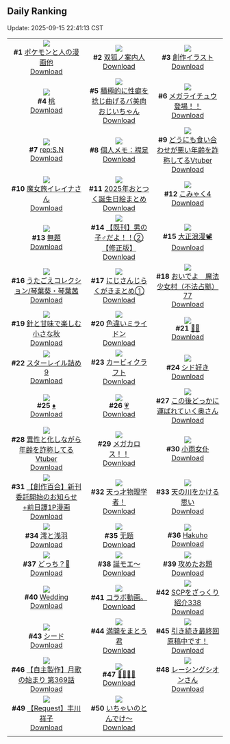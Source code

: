 ## Daily Ranking
Update: 2025-09-15 22:41:13 CST

|      |      |      |
| :----: | :----: | :----: |
| ![](https://i.pixiv.re/c/240x480/img-master/img/2025/09/14/12/01/37/135079740_p0_master1200.jpg)<br>**#1** [ポケモンと人の漫画他](https://www.pixiv.net/artworks/135079740)<br>[Download](https://i.pixiv.re/img-original/img/2025/09/14/12/01/37/135079740_p0.png) | ![](https://i.pixiv.re/c/240x480/img-master/img/2025/09/13/00/00/17/135022025_p0_master1200.jpg)<br>**#2** [双狐ノ案内人](https://www.pixiv.net/artworks/135022025)<br>[Download](https://i.pixiv.re/img-original/img/2025/09/13/00/00/17/135022025_p0.png) | ![](https://i.pixiv.re/c/240x480/img-master/img/2025/09/14/12/09/13/135079938_p0_master1200.jpg)<br>**#3** [創作イラスト](https://www.pixiv.net/artworks/135079938)<br>[Download](https://i.pixiv.re/img-original/img/2025/09/14/12/09/13/135079938_p0.png) |
| ![](https://i.pixiv.re/c/240x480/img-master/img/2025/09/13/20/30/02/135053431_p0_master1200.jpg)<br>**#4** [桃](https://www.pixiv.net/artworks/135053431)<br>[Download](https://i.pixiv.re/img-original/img/2025/09/13/20/30/02/135053431_p0.png) | ![](https://i.pixiv.re/c/240x480/img-master/img/2025/09/14/00/00/38/135063398_p0_master1200.jpg)<br>**#5** [積極的に性癖を捻じ曲げるバ美肉おじいちゃん](https://www.pixiv.net/artworks/135063398)<br>[Download](https://i.pixiv.re/img-original/img/2025/09/14/00/00/38/135063398_p0.jpg) | ![](https://i.pixiv.re/c/240x480/img-master/img/2025/09/14/20/58/24/135084128_p0_master1200.jpg)<br>**#6** [メガライチュウ登場！！](https://www.pixiv.net/artworks/135084128)<br>[Download](https://i.pixiv.re/img-original/img/2025/09/14/20/58/24/135084128_p0.jpg) |
| ![](https://i.pixiv.re/c/240x480/img-master/img/2025/09/14/00/30/02/135064907_p0_master1200.jpg)<br>**#7** [rep:S.N](https://www.pixiv.net/artworks/135064907)<br>[Download](https://i.pixiv.re/img-original/img/2025/09/14/00/30/02/135064907_p0.png) | ![](https://i.pixiv.re/c/240x480/img-master/img/2025/09/13/06/00/10/135030252_p0_master1200.jpg)<br>**#8** [個人メモ：襟足](https://www.pixiv.net/artworks/135030252)<br>[Download](https://i.pixiv.re/img-original/img/2025/09/13/06/00/10/135030252_p0.jpg) | ![](https://i.pixiv.re/c/240x480/img-master/img/2025/09/13/21/08/17/135055291_p0_master1200.jpg)<br>**#9** [どうにも食い合わせが悪い年齢を詐称してるVtuber](https://www.pixiv.net/artworks/135055291)<br>[Download](https://i.pixiv.re/img-original/img/2025/09/13/21/08/17/135055291_p0.png) |
| ![](https://i.pixiv.re/c/240x480/img-master/img/2025/09/14/00/02/08/135063633_p0_master1200.jpg)<br>**#10** [魔女旅イレイナさん](https://www.pixiv.net/artworks/135063633)<br>[Download](https://i.pixiv.re/img-original/img/2025/09/14/00/02/08/135063633_p0.png) | ![](https://i.pixiv.re/c/240x480/img-master/img/2025/09/13/12/00/16/135037527_p0_master1200.jpg)<br>**#11** [2025年おとつく誕生日絵まとめ](https://www.pixiv.net/artworks/135037527)<br>[Download](https://i.pixiv.re/img-original/img/2025/09/13/12/00/16/135037527_p0.png) | ![](https://i.pixiv.re/c/240x480/img-master/img/2025/09/13/12/19/02/135038156_p0_master1200.jpg)<br>**#12** [こみゃく4](https://www.pixiv.net/artworks/135038156)<br>[Download](https://i.pixiv.re/img-original/img/2025/09/13/12/19/02/135038156_p0.png) |
| ![](https://i.pixiv.re/c/240x480/img-master/img/2025/09/14/12/56/24/135081156_p0_master1200.jpg)<br>**#13** [無題](https://www.pixiv.net/artworks/135081156)<br>[Download](https://i.pixiv.re/img-original/img/2025/09/14/12/56/24/135081156_p0.jpg) | ![](https://i.pixiv.re/c/240x480/img-master/img/2025/09/13/00/00/44/135022178_p0_master1200.jpg)<br>**#14** [【既刊】男の子♂だよ！！②【修正版】](https://www.pixiv.net/artworks/135022178)<br>[Download](https://i.pixiv.re/img-original/img/2025/09/13/00/00/44/135022178_p0.jpg) | ![](https://i.pixiv.re/c/240x480/img-master/img/2025/09/14/00/31/41/135065050_p0_master1200.jpg)<br>**#15** [大正浪漫📽️](https://www.pixiv.net/artworks/135065050)<br>[Download](https://i.pixiv.re/img-original/img/2025/09/14/00/31/41/135065050_p0.jpg) |
| ![](https://i.pixiv.re/c/240x480/img-master/img/2025/09/13/19/34/44/135051150_p0_master1200.jpg)<br>**#16** [うたごえコレクション/琴葉葵・琴葉茜](https://www.pixiv.net/artworks/135051150)<br>[Download](https://i.pixiv.re/img-original/img/2025/09/13/19/34/44/135051150_p0.jpg) | ![](https://i.pixiv.re/c/240x480/img-master/img/2025/09/13/00/01/36/135022347_p0_master1200.jpg)<br>**#17** [にじさんじらくがきまとめ①](https://www.pixiv.net/artworks/135022347)<br>[Download](https://i.pixiv.re/img-original/img/2025/09/13/00/01/36/135022347_p0.png) | ![](https://i.pixiv.re/c/240x480/img-master/img/2025/09/13/13/23/25/135039765_p0_master1200.jpg)<br>**#18** [おいでよ　魔法少女村（不法占拠）77](https://www.pixiv.net/artworks/135039765)<br>[Download](https://i.pixiv.re/img-original/img/2025/09/13/13/23/25/135039765_p0.png) |
| ![](https://i.pixiv.re/c/240x480/img-master/img/2025/09/14/00/00/13/135063232_p0_master1200.jpg)<br>**#19** [針と甘味で楽しむ小さな秋](https://www.pixiv.net/artworks/135063232)<br>[Download](https://i.pixiv.re/img-original/img/2025/09/14/00/00/13/135063232_p0.png) | ![](https://i.pixiv.re/c/240x480/img-master/img/2025/09/13/20/34/15/135053672_p0_master1200.jpg)<br>**#20** [色違いミライドン](https://www.pixiv.net/artworks/135053672)<br>[Download](https://i.pixiv.re/img-original/img/2025/09/13/20/34/15/135053672_p0.jpg) | ![](https://i.pixiv.re/c/240x480/img-master/img/2025/09/13/20/14/17/135052811_p0_master1200.jpg)<br>**#21** [🖤🩷](https://www.pixiv.net/artworks/135052811)<br>[Download](https://i.pixiv.re/img-original/img/2025/09/13/20/14/17/135052811_p0.png) |
| ![](https://i.pixiv.re/c/240x480/img-master/img/2025/09/14/15/56/11/135086219_p0_master1200.jpg)<br>**#22** [スターレイル詰め9](https://www.pixiv.net/artworks/135086219)<br>[Download](https://i.pixiv.re/img-original/img/2025/09/14/15/56/11/135086219_p0.jpg) | ![](https://i.pixiv.re/c/240x480/img-master/img/2025/09/13/12/52/02/135038953_p0_master1200.jpg)<br>**#23** [カービィクラフト](https://www.pixiv.net/artworks/135038953)<br>[Download](https://i.pixiv.re/img-original/img/2025/09/13/12/52/02/135038953_p0.jpg) | ![](https://i.pixiv.re/c/240x480/img-master/img/2025/09/13/18/48/20/135049384_p0_master1200.jpg)<br>**#24** [シド好き](https://www.pixiv.net/artworks/135049384)<br>[Download](https://i.pixiv.re/img-original/img/2025/09/13/18/48/20/135049384_p0.jpg) |
| ![](https://i.pixiv.re/c/240x480/img-master/img/2025/09/13/20/12/16/135052727_p0_master1200.jpg)<br>**#25** [♦](https://www.pixiv.net/artworks/135052727)<br>[Download](https://i.pixiv.re/img-original/img/2025/09/13/20/12/16/135052727_p0.jpg) | ![](https://i.pixiv.re/c/240x480/img-master/img/2025/09/13/20/10/27/135052668_p0_master1200.jpg)<br>**#26** [💗](https://www.pixiv.net/artworks/135052668)<br>[Download](https://i.pixiv.re/img-original/img/2025/09/13/20/10/27/135052668_p0.jpg) | ![](https://i.pixiv.re/c/240x480/img-master/img/2025/09/13/00/02/25/135022438_p0_master1200.jpg)<br>**#27** [この後どっかに運ばれていく奥さん](https://www.pixiv.net/artworks/135022438)<br>[Download](https://i.pixiv.re/img-original/img/2025/09/13/00/02/25/135022438_p0.jpg) |
| ![](https://i.pixiv.re/c/240x480/img-master/img/2025/09/14/21/27/24/135099755_p0_master1200.jpg)<br>**#28** [異性と化しながら年齢を詐称してるVtuber](https://www.pixiv.net/artworks/135099755)<br>[Download](https://i.pixiv.re/img-original/img/2025/09/14/21/27/24/135099755_p0.png) | ![](https://i.pixiv.re/c/240x480/img-master/img/2025/09/13/01/34/28/135025767_p0_master1200.jpg)<br>**#29** [メガカロス！！](https://www.pixiv.net/artworks/135025767)<br>[Download](https://i.pixiv.re/img-original/img/2025/09/13/01/34/28/135025767_p0.jpg) | ![](https://i.pixiv.re/c/240x480/img-master/img/2025/09/13/00/06/53/135022707_p0_master1200.jpg)<br>**#30** [小雨女仆](https://www.pixiv.net/artworks/135022707)<br>[Download](https://i.pixiv.re/img-original/img/2025/09/13/00/06/53/135022707_p0.jpg) |
| ![](https://i.pixiv.re/c/240x480/img-master/img/2025/09/13/00/00/50/135022204_p0_master1200.jpg)<br>**#31** [【創作百合】新刊委託開始のお知らせ+前日譚1P漫画](https://www.pixiv.net/artworks/135022204)<br>[Download](https://i.pixiv.re/img-original/img/2025/09/13/00/00/50/135022204_p0.jpg) | ![](https://i.pixiv.re/c/240x480/img-master/img/2025/09/13/18/30/02/135048787_p0_master1200.jpg)<br>**#32** [天っ才物理学者！](https://www.pixiv.net/artworks/135048787)<br>[Download](https://i.pixiv.re/img-original/img/2025/09/13/18/30/02/135048787_p0.png) | ![](https://i.pixiv.re/c/240x480/img-master/img/2025/09/13/20/35/41/135053730_p0_master1200.jpg)<br>**#33** [天の川をかける思い](https://www.pixiv.net/artworks/135053730)<br>[Download](https://i.pixiv.re/img-original/img/2025/09/13/20/35/41/135053730_p0.jpg) |
| ![](https://i.pixiv.re/c/240x480/img-master/img/2025/09/14/00/30/03/135064912_p0_master1200.jpg)<br>**#34** [澪と浅羽](https://www.pixiv.net/artworks/135064912)<br>[Download](https://i.pixiv.re/img-original/img/2025/09/14/00/30/03/135064912_p0.jpg) | ![](https://i.pixiv.re/c/240x480/img-master/img/2025/09/13/11/39/01/135036821_p0_master1200.jpg)<br>**#35** [无题](https://www.pixiv.net/artworks/135036821)<br>[Download](https://i.pixiv.re/img-original/img/2025/09/13/11/39/01/135036821_p0.png) | ![](https://i.pixiv.re/c/240x480/img-master/img/2025/09/13/01/00/01/135024716_p0_master1200.jpg)<br>**#36** [Hakuho](https://www.pixiv.net/artworks/135024716)<br>[Download](https://i.pixiv.re/img-original/img/2025/09/13/01/00/01/135024716_p0.jpg) |
| ![](https://i.pixiv.re/c/240x480/img-master/img/2025/09/14/20/56/19/135098124_p0_master1200.jpg)<br>**#37** [どっち？🦌](https://www.pixiv.net/artworks/135098124)<br>[Download](https://i.pixiv.re/img-original/img/2025/09/14/20/56/19/135098124_p0.png) | ![](https://i.pixiv.re/c/240x480/img-master/img/2025/09/13/12/00/06/135037464_p0_master1200.jpg)<br>**#38** [誕モエ～](https://www.pixiv.net/artworks/135037464)<br>[Download](https://i.pixiv.re/img-original/img/2025/09/13/12/00/06/135037464_p0.jpg) | ![](https://i.pixiv.re/c/240x480/img-master/img/2025/09/13/22/48/15/135059856_p0_master1200.jpg)<br>**#39** [攻めたお題](https://www.pixiv.net/artworks/135059856)<br>[Download](https://i.pixiv.re/img-original/img/2025/09/13/22/48/15/135059856_p0.jpg) |
| ![](https://i.pixiv.re/c/240x480/img-master/img/2025/09/13/05/04/06/135029514_p0_master1200.jpg)<br>**#40** [Wedding](https://www.pixiv.net/artworks/135029514)<br>[Download](https://i.pixiv.re/img-original/img/2025/09/13/05/04/06/135029514_p0.png) | ![](https://i.pixiv.re/c/240x480/img-master/img/2025/09/13/16/55/19/135045481_p0_master1200.jpg)<br>**#41** [コラボ動画。](https://www.pixiv.net/artworks/135045481)<br>[Download](https://i.pixiv.re/img-original/img/2025/09/13/16/55/19/135045481_p0.jpg) | ![](https://i.pixiv.re/c/240x480/img-master/img/2025/09/13/21/00/21/135054843_p0_master1200.jpg)<br>**#42** [SCPをざっくり紹介338](https://www.pixiv.net/artworks/135054843)<br>[Download](https://i.pixiv.re/img-original/img/2025/09/13/21/00/21/135054843_p0.jpg) |
| ![](https://i.pixiv.re/c/240x480/img-master/img/2025/09/13/01/57/34/135026383_p0_master1200.jpg)<br>**#43** [シード](https://www.pixiv.net/artworks/135026383)<br>[Download](https://i.pixiv.re/img-original/img/2025/09/13/01/57/34/135026383_p0.jpg) | ![](https://i.pixiv.re/c/240x480/img-master/img/2025/09/13/14/07/44/135040849_p0_master1200.jpg)<br>**#44** [満開をまとう君](https://www.pixiv.net/artworks/135040849)<br>[Download](https://i.pixiv.re/img-original/img/2025/09/13/14/07/44/135040849_p0.jpg) | ![](https://i.pixiv.re/c/240x480/img-master/img/2025/09/14/18/00/13/135090530_p0_master1200.jpg)<br>**#45** [引き続き最終回原稿中です！](https://www.pixiv.net/artworks/135090530)<br>[Download](https://i.pixiv.re/img-original/img/2025/09/14/18/00/13/135090530_p0.jpg) |
| ![](https://i.pixiv.re/c/240x480/img-master/img/2025/09/13/00/01/35/135022344_p0_master1200.jpg)<br>**#46** [【自主製作】月歌の始まり 第369話](https://www.pixiv.net/artworks/135022344)<br>[Download](https://i.pixiv.re/img-original/img/2025/09/13/00/01/35/135022344_p0.jpg) | ![](https://i.pixiv.re/c/240x480/img-master/img/2025/09/13/20/07/41/135052558_p0_master1200.jpg)<br>**#47** [🩷️💙🖤🤍](https://www.pixiv.net/artworks/135052558)<br>[Download](https://i.pixiv.re/img-original/img/2025/09/13/20/07/41/135052558_p0.jpg) | ![](https://i.pixiv.re/c/240x480/img-master/img/2025/09/14/00/01/51/135063596_p0_master1200.jpg)<br>**#48** [レーシングシオンさん](https://www.pixiv.net/artworks/135063596)<br>[Download](https://i.pixiv.re/img-original/img/2025/09/14/00/01/51/135063596_p0.png) |
| ![](https://i.pixiv.re/c/240x480/img-master/img/2025/09/13/16/44/31/135045192_p0_master1200.jpg)<br>**#49** [【Request】丰川祥子](https://www.pixiv.net/artworks/135045192)<br>[Download](https://i.pixiv.re/img-original/img/2025/09/13/16/44/31/135045192_p0.jpg) | ![](https://i.pixiv.re/c/240x480/img-master/img/2025/09/13/16/15/15/135044408_p0_master1200.jpg)<br>**#50** [いちゃいのとんでけ〜](https://www.pixiv.net/artworks/135044408)<br>[Download](https://i.pixiv.re/img-original/img/2025/09/13/16/15/15/135044408_p0.jpg) |
|      |
